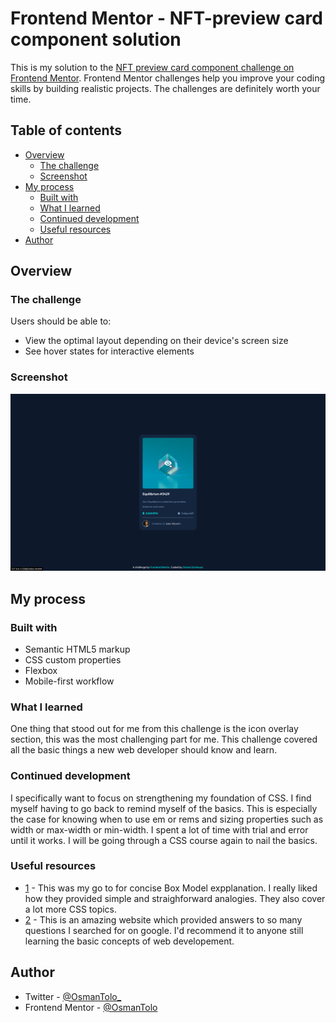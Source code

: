 # Frontend Mentor - NFT-preview card component solution

This is my solution to the [NFT preview card component challenge on Frontend Mentor](https://www.frontendmentor.io/challenges/nft-preview-card-component-SbdUL_w0U). Frontend Mentor challenges help you improve your coding skills by building realistic projects. The challenges are definitely worth your time.

## Table of contents

- [Overview](#overview)
  - [The challenge](#the-challenge)
  - [Screenshot](#screenshot)
- [My process](#my-process)
  - [Built with](#built-with)
  - [What I learned](#what-i-learned)
  - [Continued development](#continued-development)
  - [Useful resources](#useful-resources)
- [Author](#author)

## Overview

### The challenge

Users should be able to:

- View the optimal layout depending on their device's screen size
- See hover states for interactive elements

### Screenshot

![](./images/design-preview/full-desktop-icon-hover.png)

## My process

### Built with

- Semantic HTML5 markup
- CSS custom properties
- Flexbox
- Mobile-first workflow

### What I learned

One thing that stood out for me from this challenge is the icon overlay section, this was the most challenging part for me. This challenge covered all the basic things a new web developer should know and learn.

### Continued development

I specifically want to focus on strengthening my foundation of CSS. I find myself having to go back to remind myself of the basics. This is especially the case for knowing when to use em or rems and sizing properties such as width or max-width or min-width. I spent a lot of time with trial and error until it works. I will be going through a CSS course again to nail the basics.

### Useful resources

- [1](https://web.dev/learn/css/) - This was my go to for concise Box Model expplanation. I really liked how they provided simple and straighforward analogies. They also cover a lot more CSS topics.
- [2](https://www.w3schools.com/) - This is an amazing website which provided answers to so many questions I searched for on google. I'd recommend it to anyone still learning the basic concepts of web developement.

## Author

- Twitter - [@OsmanTolo\_](https://twitter.com/OsmanTolo_)
- Frontend Mentor - [@OsmanTolo](https://www.frontendmentor.io/profile/osmantolo)

